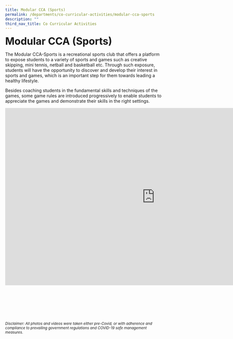```yaml
---
title: Modular CCA (Sports)
permalink: /departments/co-curricular-activities/modular-cca-sports
description: ""
third_nav_title: Co Curricular Activities
---
```

**<font size="6">Modular CCA (Sports)</font>**


The Modular CCA-Sports is a recreational sports club that offers a platform to expose students to a variety of sports and games such as creative skipping, mini tennis, netball and basketball etc. Through such exposure, students will have the opportunity to discover and develop their interest in sports and games, which is an important step for them towards leading a healthy lifestyle.

  

Besides coaching students in the fundamental skills and techniques of the games, some game rules are introduced progressively to enable students to appreciate the games and demonstrate their skills in the right settings.


<iframe allowfullscreen="true" height="569" width="960" frameborder="0" src="https://docs.google.com/presentation/d/e/2PACX-1vS56aVgWE9w9aU_DAtw8AkoZ9rQfb5XVD6aCL77pfx1KrlFIHFJCN_iIom4g28LHYm2nfdtj1FIKW_s/embed?start=true&amp;loop=true&amp;delayms=5000"></iframe>


<br><br><br><br><br><br>
<sup>_Disclaimer: All photos and videos were taken either pre-Covid, or with adherence and compliance to prevailing government regulations and COVID-19 safe management measures._</sup>
